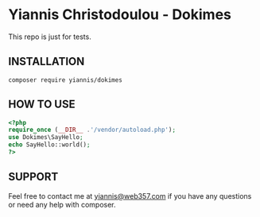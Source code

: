 # Yiannis Christodoulou - Dokimes

This repo is just for tests.

## INSTALLATION
`composer require yiannis/dokimes`

## HOW TO USE
```php
<?php
require_once (__DIR__ .'/vendor/autoload.php');
use Dokimes\SayHello;
echo SayHello::world();
?>
```

## SUPPORT
Feel free to contact me at yiannis@web357.com if you have any questions or need any help with composer.
